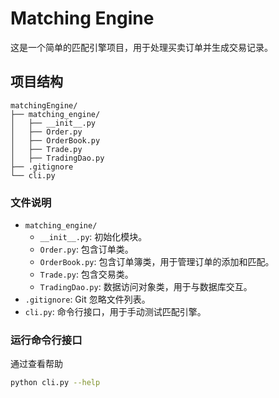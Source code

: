 # Matching Engine

这是一个简单的匹配引擎项目，用于处理买卖订单并生成交易记录。

## 项目结构

```
matchingEngine/
├── matching_engine/
│   ├── __init__.py
│   ├── Order.py
│   ├── OrderBook.py
│   ├── Trade.py
│   ├── TradingDao.py
├── .gitignore
└── cli.py
```

### 文件说明

- `matching_engine/`
  - `__init__.py`: 初始化模块。
  - `Order.py`: 包含订单类。
  - `OrderBook.py`: 包含订单簿类，用于管理订单的添加和匹配。
  - `Trade.py`: 包含交易类。
  - `TradingDao.py`: 数据访问对象类，用于与数据库交互。
- `.gitignore`: Git 忽略文件列表。
- `cli.py`: 命令行接口，用于手动测试匹配引擎。



### 运行命令行接口
通过查看帮助
```bash
python cli.py --help
```

